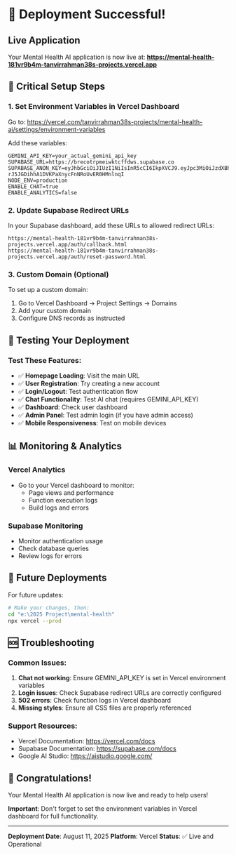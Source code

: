 # 🚀 Deployment Successful!

## **Live Application**

Your Mental Health AI application is now live at:
**https://mental-health-181vr9b4m-tanvirrahman38s-projects.vercel.app**

## **🔧 Critical Setup Steps**

### **1. Set Environment Variables in Vercel Dashboard**

Go to: https://vercel.com/tanvirrahman38s-projects/mental-health-ai/settings/environment-variables

Add these variables:

```
GEMINI_API_KEY=your_actual_gemini_api_key
SUPABASE_URL=https://brecotrpmeiwktcffdws.supabase.co
SUPABASE_ANON_KEY=eyJhbGciOiJIUzI1NiIsInR5cCI6IkpXVCJ9.eyJpc3MiOiJzdXBhYmFzZSIsInJlZiI6ImJyZWNvdHJwbWVpd2t0Y2ZmZHdzIiwicm9sZSI6ImFub24iLCJpYXQiOjE3NTQ4NzM1MzcsImV4cCI6MjA3MDQ0OTUzN30.eixsq-rJ5JGDihhA1DVKPaXnycFnNRoUvER0HMnlnqI
NODE_ENV=production
ENABLE_CHAT=true
ENABLE_ANALYTICS=false
```

### **2. Update Supabase Redirect URLs**

In your Supabase dashboard, add these URLs to allowed redirect URLs:

```
https://mental-health-181vr9b4m-tanvirrahman38s-projects.vercel.app/auth/callback.html
https://mental-health-181vr9b4m-tanvirrahman38s-projects.vercel.app/auth/reset-password.html
```

### **3. Custom Domain (Optional)**

To set up a custom domain:

1. Go to Vercel Dashboard → Project Settings → Domains
2. Add your custom domain
3. Configure DNS records as instructed

## **🧪 Testing Your Deployment**

### **Test These Features:**

- ✅ **Homepage Loading**: Visit the main URL
- ✅ **User Registration**: Try creating a new account
- ✅ **Login/Logout**: Test authentication flow
- ✅ **Chat Functionality**: Test AI chat (requires GEMINI_API_KEY)
- ✅ **Dashboard**: Check user dashboard
- ✅ **Admin Panel**: Test admin login (if you have admin access)
- ✅ **Mobile Responsiveness**: Test on mobile devices

## **📊 Monitoring & Analytics**

### **Vercel Analytics**

- Go to your Vercel dashboard to monitor:
  - Page views and performance
  - Function execution logs
  - Build logs and errors

### **Supabase Monitoring**

- Monitor authentication usage
- Check database queries
- Review logs for errors

## **🔄 Future Deployments**

For future updates:

```bash
# Make your changes, then:
cd "e:\2025 Project\mental-health"
npx vercel --prod
```

## **🆘 Troubleshooting**

### **Common Issues:**

1. **Chat not working**: Ensure GEMINI_API_KEY is set in Vercel environment variables
2. **Login issues**: Check Supabase redirect URLs are correctly configured
3. **502 errors**: Check function logs in Vercel dashboard
4. **Missing styles**: Ensure all CSS files are properly referenced

### **Support Resources:**

- Vercel Documentation: https://vercel.com/docs
- Supabase Documentation: https://supabase.com/docs
- Google AI Studio: https://aistudio.google.com/

## **🎉 Congratulations!**

Your Mental Health AI application is now live and ready to help users!

**Important**: Don't forget to set the environment variables in Vercel dashboard for full functionality.

---

**Deployment Date**: August 11, 2025
**Platform**: Vercel
**Status**: ✅ Live and Operational
